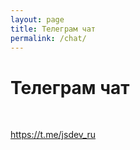 ```yaml
---
layout: page
title: Телеграм чат
permalink: /chat/
---
```


# Телеграм чат

<br/>

https://t.me/jsdev_ru

